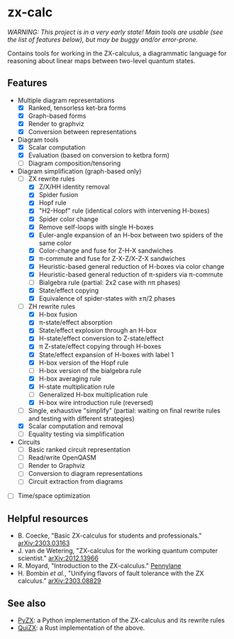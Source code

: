 # zx-calc

*WARNING: This project is in a very early state! Main tools are usable (see
the list of features below), but may be buggy and/or error-prone.*

Contains tools for working in the ZX-calculus, a diagrammatic language for
reasoning about linear maps between two-level quantum states.

## Features
- Multiple diagram representations
    - [x] Ranked, tensorless ket-bra forms
    - [x] Graph-based forms
    - [x] Render to graphviz
    - [x] Conversion between representations
- Diagram tools
    - [x] Scalar computation
    - [x] Evaluation (based on conversion to ketbra form)
    - [ ] Diagram composition/tensoring
- Diagram simplification (graph-based only)
    - [ ] ZX rewrite rules
        - [x] Z/X/HH identity removal
        - [x] Spider fusion
        - [x] Hopf rule
        - [x] "H2-Hopf" rule (identical colors with intervening H-boxes)
        - [x] Spider color change
        - [x] Remove self-loops with single H-boxes
        - [x] Euler-angle expansion of an H-box between two spiders of the same
          color
        - [x] Color-change and fuse for Z-H-X sandwiches
        - [x] π-commute and fuse for Z-X-Z/X-Z-X sandwiches
        - [x] Heuristic-based general reduction of H-boxes via color change
        - [x] Heuristic-based general reduction of π-spiders via π-commute
        - [ ] Bialgebra rule (partial: 2x2 case with nπ phases)
        - [x] State/effect copying
        - [x] Equivalence of spider-states with ±π/2 phases
    - [ ] ZH rewrite rules
        - [x] H-box fusion
        - [x] π-state/effect absorption
        - [x] State/effect explosion through an H-box
        - [x] H-state/effect conversion to Z-state/effect
        - [x] π Z-state/effect copying through H-boxes
        - [x] State/effect expansion of H-boxes with label 1
        - [x] H-box version of the Hopf rule
        - [ ] H-box version of the bialgebra rule
        - [x] H-box averaging rule
        - [x] H-state multiplication rule
        - [ ] Generalized H-box multiplication rule
        - [x] H-box wire introduction rule (reversed)
    - [ ] Single, exhaustive "simplify" (partial: waiting on final rewrite rules
      and testing with different strategies)
    - [x] Scalar computation and removal
    - [ ] Equality testing via simplification
- Circuits
    - [ ] Basic ranked circuit representation
    - [ ] Read/write OpenQASM
    - [ ] Render to Graphviz
    - [ ] Conversion to diagram representations
    - [ ] Circuit extraction from diagrams
- [ ] Time/space optimization

## Helpful resources
* B. Coecke, "Basic ZX-calculus for students and professionals."
  [arXiv:2303.03163](https://arxiv.org/abs/2303.03163)
* J. van de Wetering, "ZX-calculus for the working quantum computer scientist."
  [arXiv:2012.13966](https://arxiv.org/abs/2012.13966)
* R. Moyard, "Introduction to the ZX-calculus."
  [Pennylane](https://pennylane.ai/qml/demos/tutorial_zx_calculus/)
* H. Bombin *et al.*, "Unifying flavors of fault tolerance with the ZX
  calculus." [arXiv:2303.08829](https://arxiv.org/abs/2303.08829)

## See also
* [PyZX](https://github.com/Quantomatic/pyzx): a Python implementation of the
  ZX-calculus and its rewrite rules
* [QuiZX](https://github.com/Quantomatic/quizx/tree/master): a Rust
  implementation of the above.

